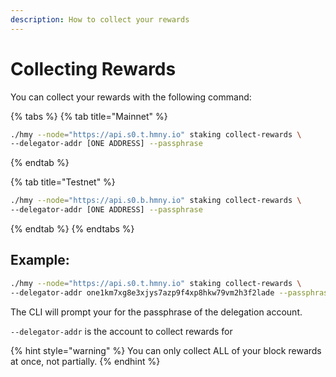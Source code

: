 ```yaml
---
description: How to collect your rewards
---
```


# Collecting Rewards

You can collect your rewards with the following command:

{% tabs %}
{% tab title="Mainnet" %}
```bash
./hmy --node="https://api.s0.t.hmny.io" staking collect-rewards \
--delegator-addr [ONE ADDRESS] --passphrase
```
{% endtab %}

{% tab title="Testnet" %}
```bash
./hmy --node="https://api.s0.b.hmny.io" staking collect-rewards \
--delegator-addr [ONE ADDRESS] --passphrase
```
{% endtab %}
{% endtabs %}

## Example:

```bash
./hmy --node="https://api.s0.t.hmny.io" staking collect-rewards \
--delegator-addr one1km7xg8e3xjys7azp9f4xp8hkw79vm2h3f2lade --passphrase
```

The CLI will prompt your for the passphrase of the delegation account.

`--delegator-addr` is the account to collect rewards for

{% hint style="warning" %}
You can only collect ALL of your block rewards at once, not partially.
{% endhint %}
